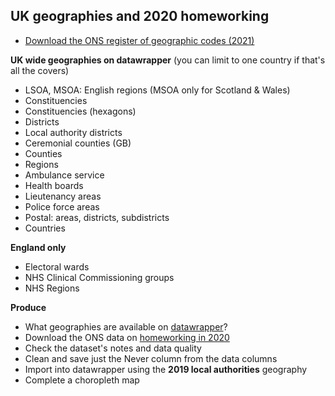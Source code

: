 ## UK geographies and 2020 homeworking

- [Download the ONS register of geographic codes (2021)](https://geoportal.statistics.gov.uk/datasets/ons::register-of-geographic-codes-december-2021-for-the-united-kingdom/about)

**UK wide geographies on datawrapper** (you can limit to one country if that's all the covers)
- LSOA, MSOA: English regions (MSOA only for Scotland & Wales)
- Constituencies
- Constituencies (hexagons)
- Districts
- Local authority districts
- Ceremonial counties (GB)
- Counties
- Regions
- Ambulance service
- Health boards
- Lieutenancy areas
- Police force areas
- Postal: areas, districts, subdistricts
- Countries

**England only**
- Electoral wards
- NHS Clinical Commissioning groups
- NHS Regions

**Produce**
- What geographies are available on [datawrapper](https://datawrapper.de/)?
- Download the ONS data on [homeworking in 2020](https://www.ons.gov.uk/employmentandlabourmarket/peopleinwork/labourproductivity/adhocs/13196homeworkingintheukbrokendownbyunitaryandlocalauthoritydistricts2020)
- Check the dataset's notes and data quality
- Clean and save just the Never column from the data columns
- Import into datawrapper using the **2019 local authorities** geography
- Complete a choropleth map
